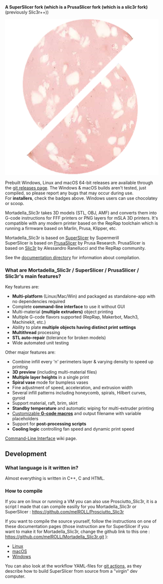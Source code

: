 **A SuperSlicer fork (which is a PrusaSlicer fork (which is a slic3r fork)** (previously Slic3r++))

<p align="center">
  <img src="media/Mortadella_Slic3r.PNG">
</p>

Prebuilt Windows, Linux and macOS 64-bit releases are available through the [git releases page](https://github.com/supermerill/SuperSlicer/releases). The Windows & macOS builds aren't tested, just compiled, so please report any bugs that may occur during use.  
For **installers**, check the badges above. Windows users can use chocolatey or scoop.  

Mortadella_Slic3r takes 3D models (STL, OBJ, AMF) and converts them into G-code
instructions for FFF printers or PNG layers for mSLA 3D printers. It's compatible with any modern printer based on the RepRap toolchain which is running a firmware based on Marlin, Prusa, Klipper, etc.

Mortadella_Slic3r is based on [SuperSlicer](https://github.com/supermerill/SuperSlicer) by Supermerill  
SuperSlicer is based on [PrusaSlicer](https://github.com/prusa3d/PrusaSlicer) by Prusa Research.
PrusaSlicer is based on [Slic3r](https://github.com/Slic3r/Slic3r) by Alessandro Ranellucci and the RepRap community.

See the [documentation directory](doc/) for information about compilation.


### What are Mortadella_Slic3r / SuperSlicer / PrusaSlicer / Slic3r's main features?

Key features are:

* **Multi-platform** (Linux/Mac/Win) and packaged as standalone-app with no dependencies required
* Complete **command-line interface** to use it without GUI
* Multi-material **(multiple extruders)** object printing
* Multiple G-code flavors supported (RepRap, Makerbot, Mach3, Machinekit, etc.)
* Ability to plate **multiple objects having distinct print settings**
* **Multithread** processing
* **STL auto-repair** (tolerance for broken models)
* Wide automated unit testing

Other major features are:

* Combine infill every 'n' perimeters layer & varying density to speed up printing
* **3D preview** (including multi-material files)
* **Multiple layer heights** in a single print
* **Spiral vase** mode for bumpless vases
* Fine adjustment of speed, acceleration, and extrusion width
* Several infill patterns including honeycomb, spirals, Hilbert curves, gyroid
* Support material, raft, brim, skirt
* **Standby temperature** and automatic wiping for multi-extruder printing
* [Customizable **G-code macros**](https://github.com/prusa3d/PrusaSlicer/wiki/Slic3r-Prusa-Edition-Macro-Language) and output filename with variable placeholders
* Support for **post-processing scripts**
* **Cooling logic** controlling fan speed and dynamic print speed

[Command-Line Interface](https://github.com/prusa3d/PrusaSlicer/wiki/Command-Line-Interface) wiki page.

## Development

### What language is it written in?

Almost everything is written in C++, C and HTML.

### How to compile

If you are on linux or running a VM you can also use Prosciutto_Slic3r, it is a script I made that can compile easilly for you Mortadella_Slic3r or SuperSlicer : https://github.com/melROLL/Prosciutto_Slic3r

If you want to compile the source yourself, follow the instructions on one of
these documentation pages (those instruction are for SuperSlicer if you want to make it for Mortadella_Slic3r, change the github link to this one : https://github.com/melROLL/Mortadella_Slic3r.git ):
* [Linux](doc/How%20to%20build%20-%20Linux%20et%20al.md)
* [macOS](doc/How%20to%20build%20-%20Mac%20OS.md)
* [Windows](doc/How%20to%20build%20-%20Windows.md)

You can also look at the workflow YAML-files for [git actions](https://github.com/supermerill/Slic3r/tree/master/.github/workflows), as they describe how to build SuperSlicer from source from a "virgin" dev computer.
